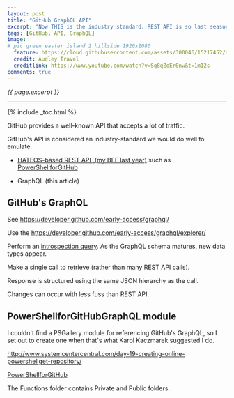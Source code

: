 ```yaml
---
layout: post
title: "GitHub GraphQL API"
excerpt: "Now THIS is the industry standard. REST API is so last season."
tags: [GitHub, API, GraphQL]
image:
# pic green easter island 2 hillside 1920x1080
  feature: https://cloud.githubusercontent.com/assets/300046/15217452/d8d04062-1818-11e6-9a57-215db66655d2.jpg
  credit: Audley Travel
  creditlink: https://www.youtube.com/watch?v=Sq8qZoEr0nw&t=1m12s
comments: true
---
```

<i>{{ page.excerpt }}</i>
<hr />

{% include _toc.html %}

GitHub provides a well-known API that accepts a lot of traffic.

GitHub's API is considered an industry-standard we would do well to emulate:

   * [HATEOS-based REST API, (my BFF last year)](/github-api/) such as 
  [PowerShellforGitHub](/powershell-github/)

   * GraphQL (this article)

## GitHub's GraphQL

See https://developer.github.com/early-access/graphql/

Use the https://developer.github.com/early-access/graphql/explorer/

Perform an <a target="_blank" href="http://graphql.org/learn/introspection/">
introspection query</a>.
As the GraphQL schema matures, new data types appear.

Make a single call to retrieve (rather than many REST API calls).

Response is structured using the same JSON hierarchy as the call.

Changes can occur with less fuss than REST API.


## PowerShellforGitHubGraphQL module

I couldn't find a PSGallery module for referencing GitHub's GraphQL,
so I set out to create one when that's what Karol Kaczmarek
suggested I do.

http://www.systemcentercentral.com/day-19-creating-online-powershellget-repository/

  [PowerShellforGitHub](/powershell-github/)

The Functions folder contains Private and Public folders.